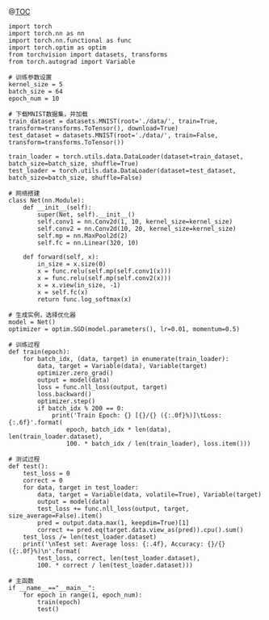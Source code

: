 ﻿@[TOC](（七）用Pytorch完成手写数字识别)

    import torch
    import torch.nn as nn
    import torch.nn.functional as func
    import torch.optim as optim
    from torchvision import datasets, transforms
    from torch.autograd import Variable
    
    # 训练参数设置
    kernel_size = 5
    batch_size = 64
    epoch_num = 10
    
    # 下载MNIST数据集，并加载
    train_dataset = datasets.MNIST(root='./data/', train=True, transform=transforms.ToTensor(), download=True)
    test_dataset = datasets.MNIST(root='./data/', train=False, transform=transforms.ToTensor())
    
    train_loader = torch.utils.data.DataLoader(dataset=train_dataset, batch_size=batch_size, shuffle=True)
    test_loader = torch.utils.data.DataLoader(dataset=test_dataset, batch_size=batch_size, shuffle=False)
    
    # 网络搭建
    class Net(nn.Module):
        def __init__(self):
            super(Net, self).__init__()
            self.conv1 = nn.Conv2d(1, 10, kernel_size=kernel_size)
            self.conv2 = nn.Conv2d(10, 20, kernel_size=kernel_size)
            self.mp = nn.MaxPool2d(2)
            self.fc = nn.Linear(320, 10)
    
        def forward(self, x):
            in_size = x.size(0)
            x = func.relu(self.mp(self.conv1(x)))
            x = func.relu(self.mp(self.conv2(x)))
            x = x.view(in_size, -1)
            x = self.fc(x)
            return func.log_softmax(x)
    
    # 生成实例，选择优化器
    model = Net()
    optimizer = optim.SGD(model.parameters(), lr=0.01, momentum=0.5)
    
    # 训练过程
    def train(epoch):
        for batch_idx, (data, target) in enumerate(train_loader):
            data, target = Variable(data), Variable(target)
            optimizer.zero_grad()
            output = model(data)
            loss = func.nll_loss(output, target)
            loss.backward()
            optimizer.step()
            if batch_idx % 200 == 0:
                print('Train Epoch: {} [{}/{} ({:.0f}%)]\tLoss: {:.6f}'.format(
                    epoch, batch_idx * len(data), len(train_loader.dataset),
                    100. * batch_idx / len(train_loader), loss.item()))
    
    # 测试过程
    def test():
        test_loss = 0
        correct = 0
        for data, target in test_loader:
            data, target = Variable(data, volatile=True), Variable(target)
            output = model(data)
            test_loss += func.nll_loss(output, target, size_average=False).item()
            pred = output.data.max(1, keepdim=True)[1]
            correct += pred.eq(target.data.view_as(pred)).cpu().sum()
        test_loss /= len(test_loader.dataset)
        print('\nTest set: Average loss: {:.4f}, Accuracy: {}/{} ({:.0f}%)\n'.format(
            test_loss, correct, len(test_loader.dataset),
            100. * correct / len(test_loader.dataset)))
    
    # 主函数
    if __name__=="__main__":
        for epoch in range(1, epoch_num):
            train(epoch)
            test()

